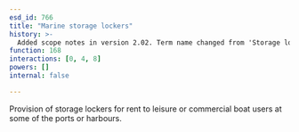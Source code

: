 ```yaml
---
esd_id: 766
title: "Marine storage lockers"
history: >-
  Added scope notes in version 2.02. Term name changed from 'Storage lockers' to 'Ports and harbours - storage lockers' in version 3.00. Name changed to 'Marine storage lockers' in version 4.00.
function: 168
interactions: [0, 4, 8]
powers: []
internal: false

---
```


Provision of storage lockers for rent to leisure or commercial boat users at some of the ports or harbours.

